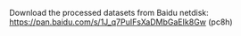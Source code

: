 Download the processed datasets from Baidu netdisk:
https://pan.baidu.com/s/1J_q7PuIFsXaDMbGaEIk8Gw (pc8h) 
